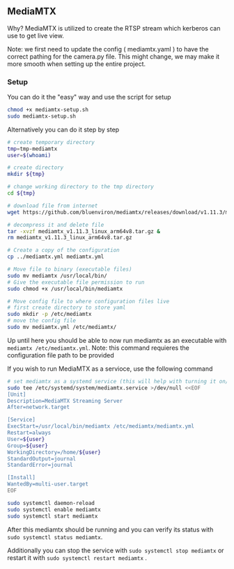## MediaMTX

Why? MediaMTX is utilized to create the RTSP stream which kerberos can use to get live view.

Note: we first need to update the config ( mediamtx.yaml ) to have the correct pathing for the camera.py file. This might change, we may make it more smooth when setting up the entire project.

### Setup

You can do it the "easy" way and use the script for setup

```bash
chmod +x mediamtx-setup.sh
sudo mediamtx-setup.sh
```

Alternatively you can do it step by step

```bash
# create temporary directory
tmp=tmp-mediamtx
user=$(whoami)

# create directory
mkdir ${tmp}

# change working directory to the tmp directory
cd ${tmp}

# download file from internet
wget https://github.com/bluenviron/mediamtx/releases/download/v1.11.3/mediamtx_v1.11.3_linux_arm64v8.tar.gz

# decompress it and delete file
tar -xvzf mediamtx_v1.11.3_linux_arm64v8.tar.gz &
rm mediamtx_v1.11.3_linux_arm64v8.tar.gz

# Create a copy of the configuration
cp ../mediamtx.yml mediamtx.yml

# Move file to binary (executable files)
sudo mv mediamtx /usr/local/bin/
# Give the executable file permission to run
sudo chmod +x /usr/local/bin/mediamtx

# Move config file to where configuration files live
# first create directory to store yaml
sudo mkdir -p /etc/mediamtx
# move the config file
sudo mv mediamtx.yml /etc/mediamtx/
```

Up until here you should be able to now run mediamtx as an executable with `mediamtx /etc/mediamtx.yml`. Note: this command requieres the configuration file path to be provided

If you wish to run MediaMTX as a servioce, use the following command

```bash
# set mediamtx as a systemd service (this will help with turning it on/off)
sudo tee /etc/systemd/system/mediamtx.service >/dev/null <<EOF
[Unit]
Description=MediaMTX Streaming Server
After=network.target

[Service]
ExecStart=/usr/local/bin/mediamtx /etc/mediamtx/mediamtx.yml
Restart=always
User=${user}
Group=${user}
WorkingDirectory=/home/${user}
StandardOutput=journal
StandardError=journal

[Install]
WantedBy=multi-user.target
EOF

sudo systemctl daemon-reload
sudo systemctl enable mediamtx
sudo systemctl start mediamtx

```

After this mediamtx should be running and you can verify its status with `sudo systemctl status mediamtx`.

Additionally you can stop the service with `sudo systemctl stop mediamtx` or restart it with `sudo systemctl restart mediamtx` .
